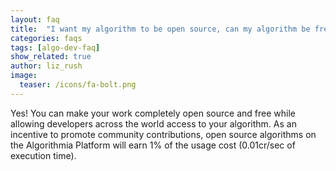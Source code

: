 ```yaml
---
layout: faq
title:  "I want my algorithm to be open source, can my algorithm be free of royalty charges?"
categories: faqs
tags: [algo-dev-faq]
show_related: true
author: liz_rush
image:
  teaser: /icons/fa-bolt.png
---
```



Yes! You can make your work completely open source and free while allowing developers across the world access to your algorithm. As an incentive to promote community contributions, open source algorithms on the Algorithmia Platform will earn 1% of the usage cost (0.01cr/sec of execution time).